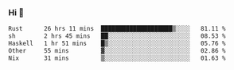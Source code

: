 ### Hi 👋

<!--START_SECTION:waka-->

```txt
Rust      26 hrs 11 mins  ████████████████████▒░░░░   81.11 %
sh        2 hrs 45 mins   ██░░░░░░░░░░░░░░░░░░░░░░░   08.53 %
Haskell   1 hr 51 mins    █▒░░░░░░░░░░░░░░░░░░░░░░░   05.76 %
Other     55 mins         ▓░░░░░░░░░░░░░░░░░░░░░░░░   02.86 %
Nix       31 mins         ▒░░░░░░░░░░░░░░░░░░░░░░░░   01.63 %
```

<!--END_SECTION:waka-->
